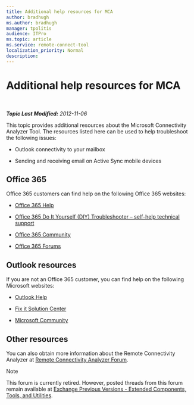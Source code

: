 ```yaml
---
title: Additional help resources for MCA
author: bradhugh
ms.author: bradhugh
manager: tpolitis
audience: ITPro 
ms.topic: article 
ms.service: remote-connect-tool
localization_priority: Normal
description: 
---
```


<div data-xmlns="http://www.w3.org/1999/xhtml">

<div class="topic" data-xmlns="http://www.w3.org/1999/xhtml" data-msxsl="urn:schemas-microsoft-com:xslt" data-cs="http://msdn.microsoft.com/en-us/">

<div data-asp="http://msdn2.microsoft.com/asp">

# Additional help resources for MCA

</div>

<div id="mainSection">

<div id="mainBody">

<span> </span>

_**Topic Last Modified:** 2012-11-06_

This topic provides additional resources about the Microsoft Connectivity Analyzer Tool. The resources listed here can be used to help troubleshoot the following issues:

  - Outlook connectivity to your mailbox

  - Sending and receiving email on Active Sync mobile devices

<div>

## Office 365

Office 365 customers can find help on the following Office 365 websites:

  - [Office 365 Help](http://onlinehelp.microsoft.com/en-us/office365-smallbusinesses/default.aspx)

  - [Office 365 Do It Yourself (DIY) Troubleshooter – self-help technical support](http://community.office365.com/en-us/p/troubleshooting.aspx)

  - [Office 365 Community](http://community.office365.com/en-us/default.aspx)

  - [Office 365 Forums](http://community.office365.com/en-us/forums/default.aspx)

<div>

## Outlook resources

If you are not an Office 365 customer, you can find help on the following Microsoft websites:

  - [Outlook Help](http://office.microsoft.com/en-us/outlook-help)

  - [Fix it Solution Center](http://support.microsoft.com/fixit/)

  - [Microsoft Community](http://answers.microsoft.com/en-us?auth=1)

</div>

</div>

<div>

## Other resources

You can also obtain more information about the Remote Connectivity Analyzer at [Remote Connectivity Analyzer Forum](http://social.technet.microsoft.com/forums/en-us/exrca/threads).

<div class="alert">


> [!NOTE]
> This forum is currently retired. However, posted threads from this forum remain available at <A href="http://social.technet.microsoft.com/forums/en-us/exchangesvr3rdpartyappslegacy">Exchange Previous Versions - Extended Components, Tools, and Utilities</A>.


</div>

</div>

</div>

<span> </span>

</div>

</div>

</div>

